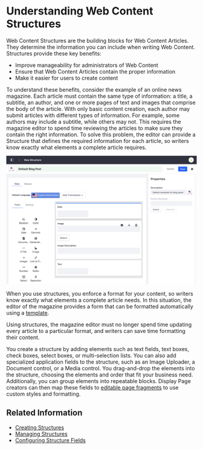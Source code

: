 # Understanding Web Content Structures

Web Content Structures are the building blocks for Web Content Articles. They determine the information you can include when writing Web Content. Structures provide these key benefits:

-   Improve manageability for administrators of Web Content
-   Ensure that Web Content Articles contain the proper information
-   Make it easier for users to create content

To understand these benefits, consider the example of an online news magazine. Each article must contain the same type of information: a title, a subtitle, an author, and one or more pages of text and images that comprise the body of the article. With only basic content creation, each author may submit articles with different types of information. For example, some authors may include a subtitle, while others may not. This requires the magazine editor to spend time reviewing the articles to make sure they contain the right information. To solve this problem, the editor can provide a Structure that defines the required information for each article, so writers know exactly what elements a complete article requires.

![Structures define standardized fields for web content creators.](./understanding-web-content-structures/images/01.png)

When you use structures, you enforce a format for your content, so writers know exactly what elements a complete article needs. In this situation, the editor of the magazine provides a form that can be formatted automatically using a [template](../web-content-templates/creating-web-content-templates.md).

Using structures, the magazine editor must no longer spend time updating every article to a particular format, and writers can save time formatting their content.

You create a structure by adding elements such as text fields, text boxes, check boxes, select boxes, or multi-selection lists. You can also add specialized application fields to the structure, such as an Image Uploader, a Document control, or a Media control. You drag-and-drop the elements into the structure, choosing the elements and order that fit your business need. Additionally, you can group elements into repeatable blocks. Display Page creators can then map these fields to [editable page fragments](../../../../site-building/creating-pages/building-and-managing-content-pages/building-content-pages.md) to use custom styles and formatting.

## Related Information

-   [Creating Structures](./creating-structures.md)
-   [Managing Structures](./managing-structures.md)
-   [Configuring Structure Fields](./configuring-structure-fields.md)
